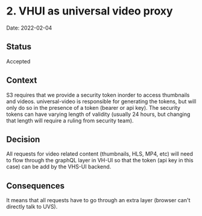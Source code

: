 # 2. VHUI as universal video proxy

Date: 2022-02-04

## Status

Accepted

## Context

S3 requires that we provide a security token inorder to access thumbnails and videos.  universal-video is responsible for generating
the tokens, but will only do so in the presence of a token (bearer or api key).  The security tokens can have varying length of 
validity (usually 24 hours, but changing that length will require a ruling from security team).

## Decision

All requests for video related content (thumbnails, HLS, MP4, etc) will need to flow through the graphQL layer in VH-UI so that the
token (api key in this case) can be add by the VHS-UI backend.

## Consequences

It means that all requests have to go through an extra layer (browser can't directly talk to UVS).
